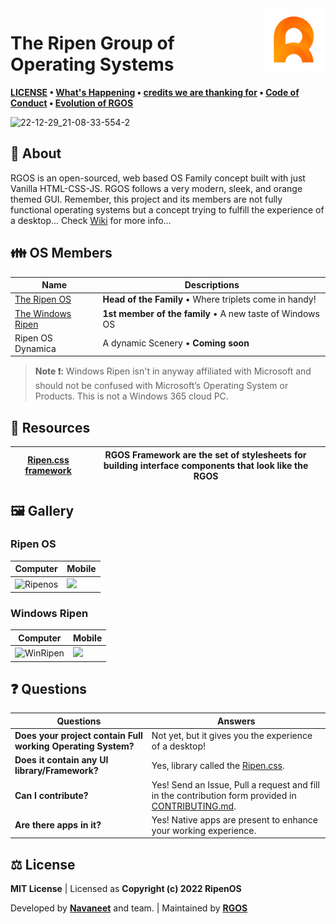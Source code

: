 <img align="right" width="100" height="100" src="Ripenos/Assets/General/ripenOs.png">

# The Ripen Group of Operating Systems
**[LICENSE](LICENSE) • [What's Happening](Docs/Changelog.md) • [credits we are thanking for](Docs/Credits.md) • [Code of Conduct](CODE_OF_CONDUCT.md) • [Evolution of RGOS](Docs/Evolution.md)**
 
 ![22-12-29_21-08-33-554-2](https://user-images.githubusercontent.com/120778877/209983105-1a1e190a-a292-4caf-8c7a-3387c6a66e5e.jpg)

## 🪪 About
 RGOS is an open-sourced, web based OS Family concept built with just Vanilla HTML-CSS-JS. RGOS follows a very modern, sleek, and orange themed GUI. Remember, this project and its members are not fully functional operating systems but a concept trying to fulfill the experience of a desktop... Check [Wiki](https://github.com/ripenos/ripenos.github.io/wiki) for more info...
 
## 👪 OS Members
| Name | Descriptions          |
| ------- | ------------------ |
| [The Ripen OS](https://ripenos.github.io/Ripenos) | **Head of the Family** • Where triplets come in handy! |
| [The Windows Ripen](https://ripenos.github.io/WinRipen) | **1st member of the family** • A new taste of Windows OS |
| Ripen OS Dynamica | A dynamic Scenery • **Coming soon** |

 >  **Note ❗:** Windows Ripen isn't in anyway affiliated with Microsoft and should not be confused with Microsoft’s Operating System or Products. This is not a Windows 365 cloud PC.

## 🎒 Resources
| [Ripen.css framework](https://ripenos.github.io/ripen.css/) | RGOS Framework are the set of stylesheets for building interface components that look like the RGOS |
| ------- | ------------------ |

## 🖼️ Gallery

### Ripen OS
| Computer | Mobile          |
| ------- | ------------------ |
| ![Ripenos](https://github.com/ripenos/ripenos.github.io/assets/120778877/2e31ae25-66e4-49bd-9eaa-add28b925472)| <img src="https://github.com/ripenos/ripenos.github.io/assets/120778877/f136cf34-0fe0-462d-9bcc-efbcd459aa5d" width="425" height="auto"> |

### Windows Ripen
| Computer | Mobile          |
| ------- | ------------------ |
| ![WinRipen](https://github.com/ripenos/ripenos.github.io/assets/120778877/c0eea1d5-aa05-4ccf-9cb9-f24b6a2c5d63) | <img src="https://github.com/ripenos/ripenos.github.io/assets/120778877/a34697a5-4d8e-4837-a634-110f91ff4dd3" width="425" height="auto"> |

## ❓ Questions

| Questions | Answers          |
| ------- | ------------------ |
| **Does your project contain Full working Operating System?** |Not yet, but it gives you the experience of a desktop!|
| **Does it contain any UI library/Framework?** | Yes, library called the [Ripen.css](https://ripenos.github.io/ripen.css/).|
| **Can I contribute?** |Yes! Send an Issue, Pull a request and fill in the contribution form provided in [CONTRIBUTING.md](CONTRIBUTING.md).|
| **Are there apps in it?** | Yes! Native apps are present to enhance your working experience. |

## ⚖️ License
**MIT License** | Licensed as **Copyright (c) 2022 RipenOS**

Developed by **[Navaneet](https://github.com/navaneet239)** and team. | Maintained by **[RGOS](https://github.com/ripenos)**

